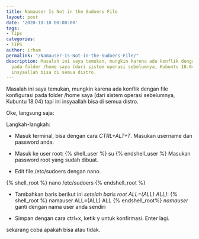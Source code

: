 ```yaml
---
title: Namauser Is Not in the Sudoers File
layout: post
date: '2020-10-18 00:00:00'
tags:
- Tips
categories:
- TIPS
author: irham
permalink: "/Namauser-Is-Not-in-the-Sudoers-File/"
description: Masalah ini saya temukan, mungkin karena ada konflik dengan file konfigurasi
  pada folder /home saya (dari sistem operasi sebelumnya, Kubuntu 18.04) tapi ini
  insyaallah bisa di semua distro.
---
```


Masalah ini saya temukan, mungkin karena ada konflik dengan file konfigurasi pada folder /home saya (dari sistem operasi sebelumnya, Kubuntu 18.04) tapi ini insyaallah bisa di semua distro.
<!--more--> Oke, langsung saja:

Langkah-langkah:

 -  Masuk terminal, bisa dengan cara *CTRL+ALT+T*. Masukan username dan password anda.

 - Masuk ke user root:
{% shell_user %}
su
{% endshell_user %}
Masukan password root yang sudah dibuat.

 - Edit file /etc/sudoers dengan nano.
 
{% shell_root %}
nano /etc/sudoers
{% endshell_root %}

 - Tambahkan baris berikut ini _setelah baris root ALL=(ALL) ALL)_:
{% shell_root %}
namauser ALL=(ALL) ALL
{% endshell_root%}
_namauser_ ganti dengan nama user anda sendiri

 - Simpan dengan cara ctrl+x, ketik y untuk konfirmasi. Enter lagi.

sekarang coba apakah bisa atau tidak.
